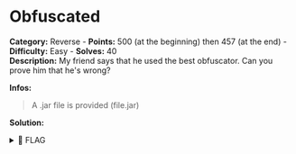 # Obfuscated

**Category:** Reverse - **Points:** 500 (at the beginning) then 457 (at the end) - **Difficulty:** Easy - **Solves:** 40\
**Description:** My friend says that he used the best obfuscator. Can you prove him that he's wrong?

**Infos:**

> A .jar file is provided (file.jar)

**Solution:**

<details>

<summary><span data-gb-custom-inline data-tag="emoji" data-code="1f6a9">🚩</span> FLAG</summary>

```
dvCTF{327f7e3cbf488c1d284e27ff97bd0987}
```

</details>
